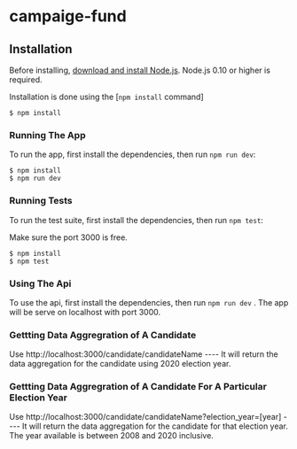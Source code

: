 # campaige-fund

## Installation

Before installing, [download and install Node.js](https://nodejs.org/en/download/).
Node.js 0.10 or higher is required.

Installation is done using the
[`npm install` command]

```console
$ npm install
```

### Running The App

To run the app, first install the dependencies, then run `npm run dev`:

```console
$ npm install
$ npm run dev
```

### Running Tests

To run the test suite, first install the dependencies, then run `npm test`:

Make sure the port 3000 is free.

```console
$ npm install
$ npm test
```

### Using The Api

To use the api, first install the dependencies, then run `npm run dev` .
The app will be serve on localhost with port 3000.

### Gettting Data Aggregration of A Candidate

Use http://localhost:3000/candidate/candidateName ---- It will return the data aggregation for the candidate using 2020 election year.

### Gettting Data Aggregration of A Candidate For A Particular Election Year

Use http://localhost:3000/candidate/candidateName?election_year=[year] ---- It will return the data aggregation for the candidate for that election year. The year available is between 2008 and 2020 inclusive.
